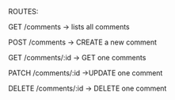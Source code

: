 ROUTES:

GET /comments -> lists all comments

POST /comments -> CREATE a new comment

GET /comments/:id -> GET one comments

PATCH /comments/:id ->UPDATE one comment

DELETE /comments/:id -> DELETE one comment
